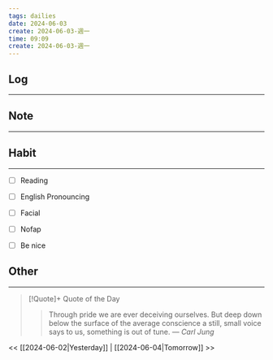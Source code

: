 ```yaml
---
tags: dailies  
date: 2024-06-03
create: 2024-06-03-週一
time: 09:09
create: 2024-06-03-週一
---
```


## Log
---


## Note
---


## Habit
---
- [ ] Reading
- [ ] English Pronouncing
- [ ] Facial
- [ ] Nofap
- [ ] Be nice


## Other
---

> [!Quote]+ Quote of the Day
> > Through pride we are ever deceiving ourselves. But deep down below the surface of the average conscience a still, small voice says to us, something is out of tune.
> — <cite>Carl Jung</cite>

<< [[2024-06-02|Yesterday]] | [[2024-06-04|Tomorrow]] >>